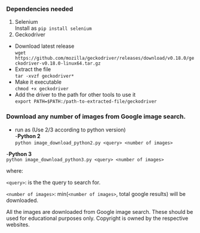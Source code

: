 ### Dependencies needed  

1. Selenium  
Install as `pip install selenium`  
2. Geckodriver  
- Download latest release  
`wget https://github.com/mozilla/geckodriver/releases/download/v0.18.0/geckodriver-v0.18.0-linux64.tar.gz`
- Extract the file  
`tar -xvzf geckodriver*`  
- Make it executable  
`chmod +x geckodriver`  
- Add the driver to the path for other tools to use it  
`export PATH=$PATH:/path-to-extracted-file/geckodriver`  







### Download any number of images from Google image search.

- run as (Use 2/3 according to python version)  
-**Python 2**  
`python image_download_python2.py <query> <number of images>`  

-**Python 3**  
`python image_download_python3.py <query> <number of images>`  
  
where:  

`<query>`: is the the query to search for.  

`<number of images>`: min(`<number of images>`, total google results) will be downloaded.  

All the images are downloaded from Google image search. These should be used for educational  purposes only. Copyright is owned by the respective websites.
